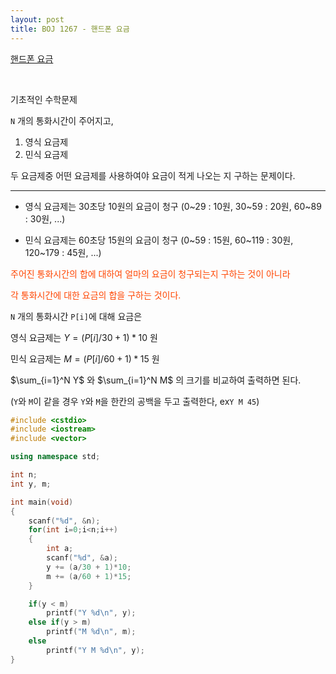 ```yaml
---
layout: post
title: BOJ 1267 - 핸드폰 요금
---
```


[핸드폰 요금](https://www.acmicpc.net/problem/1267)  

<br>

기초적인 수학문제

`N` 개의 통화시간이 주어지고, 

1. 영식 요금제  
2. 민식 요금제   

  
두 요금제중 어떤 요금제를 사용하여야 요금이 적게 나오는 지 구하는 문제이다.

---


- 영식 요금제는 30초당 10원의 요금이 청구 (0~29 : 10원, 30~59 : 20원, 60~89 : 30원, ...)

- 민식 요금제는 60초당 15원의 요금이 청구 (0~59 : 15원, 60~119 : 30원, 120~179 : 45원, ...)

  
<span style="color:	#FF4500">

주어진 통화시간의 합에 대하여 얼마의 요금이 청구되는지 구하는 것이 아니라

  

각 통화시간에 대한 요금의 합을 구하는 것이다.

</span>

  

`N` 개의 통화시간 `P[i]`에 대해 요금은

  

영식 요금제는 $Y = (P[i] / 30 + 1) * 10$ 원

민식 요금제는 $M = (P[i] / 60 + 1) * 15$ 원

$\sum_{i=1}^N Y$ 와  $\sum_{i=1}^N M$
의 크기를 비교하여 출력하면 된다.

  

(`Y`와 `M`이 같을 경우 `Y`와 `M`을 한칸의 공백을 두고 출력한다, ex`Y M 45`)

  
``` cpp
#include <cstdio>
#include <iostream>
#include <vector>

using namespace std;

int n;
int y, m;

int main(void)
{
    scanf("%d", &n);
    for(int i=0;i<n;i++)
    {
        int a;
        scanf("%d", &a);
        y += (a/30 + 1)*10;
        m += (a/60 + 1)*15;
    }

    if(y < m)
        printf("Y %d\n", y);
    else if(y > m)
        printf("M %d\n", m);
    else
        printf("Y M %d\n", y);
}
```
